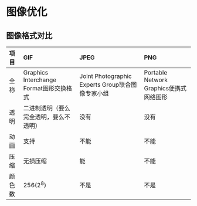 # 图像优化

## 图像格式对比

| **项目** | **GIF** | **JPEG** | **PNG** |
| :--- | :--- | :--- | :--- |
| 全称 | Graphics Interchange Format图形交换格式 | Joint Photographic Experts Group联合图像专家小组 | Portable Network Graphics便携式网络图形 |
| 透明 | 二进制透明（要么完全透明，要么不透明） | 没有 | 没有 |
| 动画 | 支持 | 不能 | 不能 |
| 压缩 | 无损压缩 | 能 | 不能 |
| 颜色数 | 256(2<sup>8</sup>) | 不是 | 不是 |

